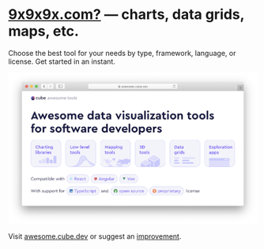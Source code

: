 <h1><a href='https://9x9x9x.com'>9x9x9x.com?</a> — charts, data grids, maps, etc.</h1>

Choose the best tool for your needs by type, framework, language, or license. Get started in an instant.

<p align="center"><img src='.github/screenshot.png'/></p>

Visit [awesome.cube.dev](https://awesome.cube.dev) or suggest an [improvement](https://github.com/cube-js/awesome-tools/issues).

